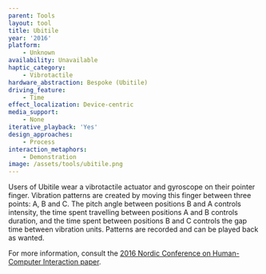 ```yaml
---
parent: Tools
layout: tool
title: Ubitile
year: '2016'
platform:
    - Unknown
availability: Unavailable
haptic_category:
    - Vibrotactile
hardware_abstraction: Bespoke (Ubitile)
driving_feature:
    - Time
effect_localization: Device-centric
media_support:
    - None
iterative_playback: 'Yes'
design_approaches:
    - Process
interaction_metaphors:
    - Demonstration
image: /assets/tools/ubitile.png
---
```

Users of Ubitile wear a vibrotactile actuator and gyroscope on their pointer finger.
Vibration patterns are created by moving this finger between three points: A, B and C.
The pitch angle between positions B and A controls intensity, the time spent travelling between positions A and B controls duration, and the time spent between positions B and C controls the gap time between vibration units.
Patterns are recorded and can be played back as wanted.


For more information, consult the [2016 Nordic Conference on Human-Computer Interaction paper](https://doi.org/10.1145/2971485.2996721).
